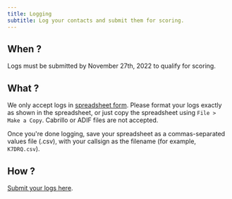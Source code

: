 ```yaml
---
title: Logging
subtitle: Log your contacts and submit them for scoring.
---
```


## When ?

Logs must be submitted by November 27th, 2022 to qualify for scoring.


## What ?

We only accept logs in [spreadsheet form](https://docs.google.com/spreadsheets/d/1Frz6BoFUzWNTmiYED5OW_NTWhY-cSMRZQnhvdga4ORE/edit?usp=sharing). Please format your logs exactly as shown in the spreadsheet, or just copy the spreadsheet using `File > Make a Copy`. Cabrillo or ADIF files are not accepted.

Once you're done logging, save your spreadsheet as a commas-separated values file (.csv), with your callsign as the filename (for example, `K7DRQ.csv`).


## How ?

[Submit your logs here](https://forms.gle/iF9uJVYNo6fEdUS36).
